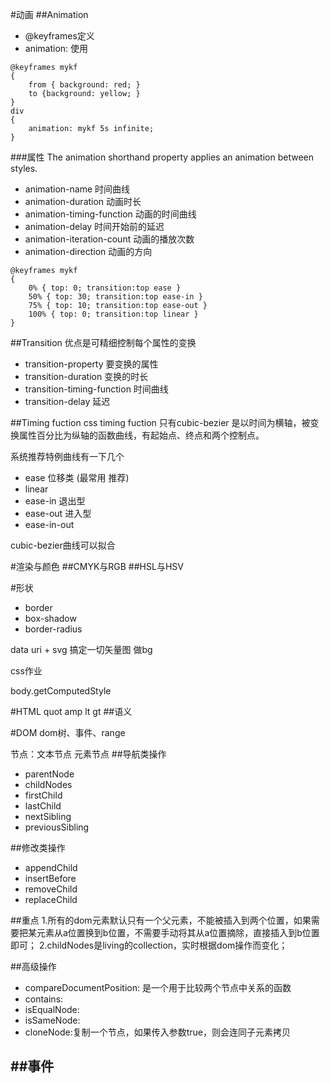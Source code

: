 #动画
##Animation
- @keyframes定义
- animation: 使用
```
@keyframes mykf
{
    from { background: red; }
    to {background: yellow; }
}
div
{
    animation: mykf 5s infinite;
}
```
###属性
The animation shorthand property applies an animation between styles.
- animation-name 时间曲线
- animation-duration 动画时长
- animation-timing-function 动画的时间曲线
- animation-delay 时间开始前的延迟
- animation-iteration-count 动画的播放次数
- animation-direction 动画的方向
```
@keyframes mykf
{
    0% { top: 0; transition:top ease }
    50% { top: 30; transition:top ease-in }
    75% { top: 10; transition:top ease-out }
    100% { top: 0; transition:top linear }
}
```
##Transition
优点是可精细控制每个属性的变换
- transition-property 要变换的属性
- transition-duration 变换的时长
- transition-timing-function 时间曲线
- transition-delay 延迟

##Timing fuction
css timing fuction 只有cubic-bezier 是以时间为横轴，被变换属性百分比为纵轴的函数曲线，有起始点、终点和两个控制点。

系统推荐特例曲线有一下几个
- ease 位移类 (最常用 推荐)
- linear
- ease-in 退出型
- ease-out 进入型
- ease-in-out 

cubic-bezier曲线可以拟合

#渲染与颜色
##CMYK与RGB
##HSL与HSV

#形状
- border
- box-shadow
- border-radius

data uri + svg 搞定一切矢量图 做bg

css作业

body.getComputedStyle

#HTML
quot
amp
lt
gt
##语义

#DOM
dom树、事件、range

节点：文本节点 元素节点
##导航类操作
- parentNode
- childNodes
- firstChild
- lastChild
- nextSibling
- previousSibling

##修改类操作
- appendChild
- insertBefore
- removeChild
- replaceChild

##重点
1.所有的dom元素默认只有一个父元素，不能被插入到两个位置，如果需要把某元素从a位置换到b位置，不需要手动将其从a位置摘除，直接插入到b位置即可；
2.childNodes是living的collection，实时根据dom操作而变化；

##高级操作
- compareDocumentPosition: 是一个用于比较两个节点中关系的函数
- contains:
- isEqualNode:
- isSameNode:
- cloneNode:复制一个节点，如果传入参数true，则会连同子元素拷贝

##事件
- 


 
